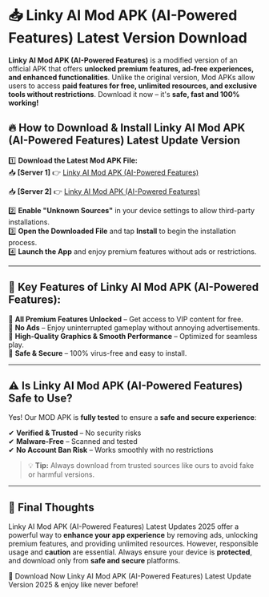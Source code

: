 # 📥 Linky AI Mod APK (AI-Powered Features) Latest Version Download

**Linky AI Mod APK (AI-Powered Features)** is a modified version of an official APK that offers **unlocked premium features, ad-free experiences, and enhanced functionalities**. Unlike the original version, Mod APKs allow users to access **paid features for free, unlimited resources, and exclusive tools without restrictions**. Download it now – it's **safe, fast and 100% working!**

## 🔥 **How to Download & Install Linky AI Mod APK (AI-Powered Features) Latest Update Version**

1️⃣ **Download the Latest Mod APK File:**  
📥 **[Server 1]** 👉 [Linky AI Mod APK (AI-Powered Features)](https://hapymods.com?title=Linky+AI+Mod+APK+(AI-Powered+Features))

📥 **[Server 2]** 👉 [Linky AI Mod APK (AI-Powered Features)](https://hapymods.com?title=Linky+AI+Mod+APK+(AI-Powered+Features))

2️⃣ **Enable "Unknown Sources"** in your device settings to allow third-party installations.  
3️⃣ **Open the Downloaded File** and tap **Install** to begin the installation process.  
4️⃣ **Launch the App** and enjoy premium features without ads or restrictions.

---

## 🌟 **Key Features of Linky AI Mod APK (AI-Powered Features):**
 
🔽 **All Premium Features Unlocked** – Get access to VIP content for free.  
🔽 **No Ads** – Enjoy uninterrupted gameplay without annoying advertisements.  
🔽 **High-Quality Graphics & Smooth Performance** – Optimized for seamless play.  
🔽 **Safe & Secure** – 100% virus-free and easy to install.  

---

## ⚠️ **Is Linky AI Mod APK (AI-Powered Features) Safe to Use?**

Yes! Our MOD APK is **fully tested** to ensure a **safe and secure experience**:

✔ **Verified & Trusted** – No security risks  
✔ **Malware-Free** – Scanned and tested  
✔ **No Account Ban Risk** – Works smoothly with no restrictions

> 💡 **Tip:** Always download from trusted sources like ours to avoid fake or harmful versions.

---

## 📌 **Final Thoughts**
 
Linky AI Mod APK (AI-Powered Features) Latest Updates 2025 offer a powerful way to **enhance your app experience** by removing ads, unlocking premium features, and providing unlimited resources. However, responsible usage and **caution** are essential. Always ensure your device is **protected**, and download only from **safe and secure** platforms.  

🔽 Download Now Linky AI Mod APK (AI-Powered Features) Latest Update Version 2025 & enjoy like never before!